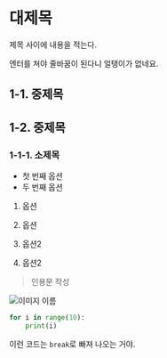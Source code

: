 # 대제목

제목 사이에 내용을 적는다.

엔터를 쳐야 줄바꿈이 된다니 얼탱이가 없네요.

## 1-1. 중제목

## 1-2. 중제목

### 1-1-1. 소제목

- 첫 번째 옵션
- 두 번째 옵션

1. 옵션
1. 옵션

1. 옵션2
2. 옵션2

> 인용문 작성

![이미지 이름](https://img.freepik.com/free-photo/man-stands-front-giant-angel-s-wings_1340-43229.jpg?w=2000) 

```python
for i in range(10):
    print(i)

```

이런 코드는 `break`로 빠져 나오는 거야.